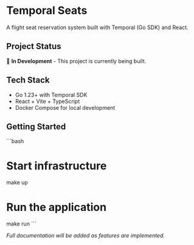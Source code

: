 # Temporal Seats

A flight seat reservation system built with Temporal (Go SDK) and React.

## Project Status
🚧 **In Development** - This project is currently being built.

## Tech Stack
- Go 1.23+ with Temporal SDK
- React + Vite + TypeScript
- Docker Compose for local development

## Getting Started
\`\`\`bash
# Start infrastructure
make up

# Run the application
make run
\`\`\`

*Full documentation will be added as features are implemented.*